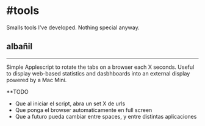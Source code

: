 #tools
=====

Smalls tools I've developed. Nothing special anyway.

## albañil 
-----
Simple Applescript to rotate the tabs on a browser each X seconds. Useful to display web-based statistics and dasbhboards into an external display powered by a Mac Mini. 

**TODO

* Que al iniciar el script, abra un set X de urls
* Que ponga el browser automaticamente en full screen
* Que a futuro pueda cambiar entre spaces, y entre distintas aplicaciones
